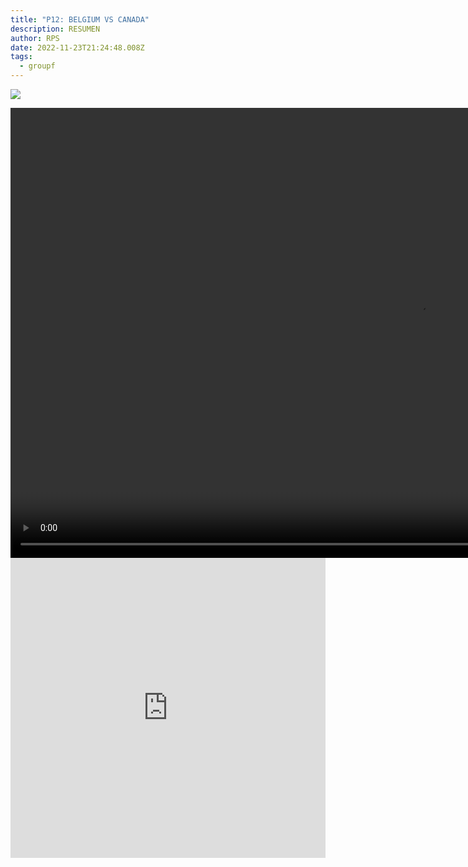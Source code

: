 ```yaml
---
title: "P12: BELGIUM VS CANADA"
description: RESUMEN
author: RPS
date: 2022-11-23T21:24:48.008Z
tags:
  - groupf
---
```

![](/static/img/22-11-23_16-07-07-624.jpg)

<video id="vid1" class="video-js" controls autoplay preload="auto" height="720" width="1280">
  <source src="https://www.dropbox.com/s/2rk8trfrf0us1do/20221123belvscan_esarg.mp4?raw=1">
</video>

<iframe width="100%" height="480px" frameborder="0" src="https://mega.nz/embed/aIp0maBb#IxqZW6Z_PqevBJdOFuLsGKNF5pihlggEEHdSAjAxccM" allowfullscreen ></iframe>
